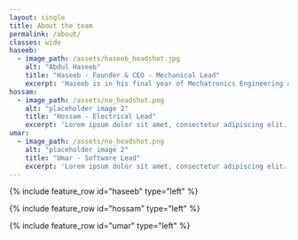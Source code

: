 ```yaml
---
layout: single
title: About the team
permalink: /about/
classes: wide
haseeb:
  - image_path: /assets/haseeb_headshot.jpg
    alt: "Abdul Haseeb"
    title: "Haseeb - Founder & CEO - Mechanical Lead"
    excerpt: 'Haseeb is in his final year of Mechatronics Engineering at the University of Waterloo and the visionary founder behind Zenith. After experiencing firsthand how the wake-up process can be the worst part of the day for many people, he resolved to develop the world’s most advanced alarm clock to finally fix that problem once and for all. Haseeb has honed his mechanical engineering expertise at organizations like Teledyne FLIR, where he worked on drones, and Dana, where he developed highly efficient electric valves with potential patents pending. Beyond driving Zenith’s mission, Haseeb stays active by playing soccer and working out, maintaining the energy and focus needed to revolutionize the way people start their day.'
hossam:
  - image_path: /assets/no_headshot.png
    alt: "placeholder image 2"
    title: "Hossam - Electrical Lead"
    excerpt: 'Lorem ipsum dolor sit amet, consectetur adipiscing elit. Aenean iaculis metus volutpat, dictum magna quis, tincidunt lacus. Fusce condimentum leo ligula, et sodales sapien maximus non. Nulla facilisis eget mauris vitae maximus. Suspendisse elit lacus, egestas a magna at, vestibulum ultrices justo. Mauris ut ullamcorper nibh, ut molestie odio. Donec ultricies magna sit amet ante eleifend sodales. Aenean blandit odio est, nec rhoncus arcu fermentum at. Donec interdum massa porta sollicitudin lobortis. In tempor lacus et tortor gravida, ac consectetur magna blandit. Donec vel elit non justo luctus bibendum ut quis felis. Pellentesque eget eros neque. Curabitur pharetra efficitur laoreet. Suspendisse ac orci faucibus, congue nunc a, ullamcorper erat. Vivamus a iaculis neque.'
umar:
  - image_path: /assets/no_headshot.png
    alt: "placeholder image 2"
    title: "Umar - Software Lead"
    excerpt: 'Lorem ipsum dolor sit amet, consectetur adipiscing elit. Aenean iaculis metus volutpat, dictum magna quis, tincidunt lacus. Fusce condimentum leo ligula, et sodales sapien maximus non. Nulla facilisis eget mauris vitae maximus. Suspendisse elit lacus, egestas a magna at, vestibulum ultrices justo. Mauris ut ullamcorper nibh, ut molestie odio. Donec ultricies magna sit amet ante eleifend sodales. Aenean blandit odio est, nec rhoncus arcu fermentum at. Donec interdum massa porta sollicitudin lobortis. In tempor lacus et tortor gravida, ac consectetur magna blandit. Donec vel elit non justo luctus bibendum ut quis felis. Pellentesque eget eros neque. Curabitur pharetra efficitur laoreet. Suspendisse ac orci faucibus, congue nunc a, ullamcorper erat. Vivamus a iaculis neque.'
---
```


{% include feature_row id="haseeb" type="left" %}

{% include feature_row id="hossam" type="left" %}

{% include feature_row id="umar" type="left" %}
